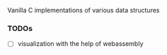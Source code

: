 Vanilla C implementations of various data structures

### TODOs

* [ ] visualization with the help of webassembly
